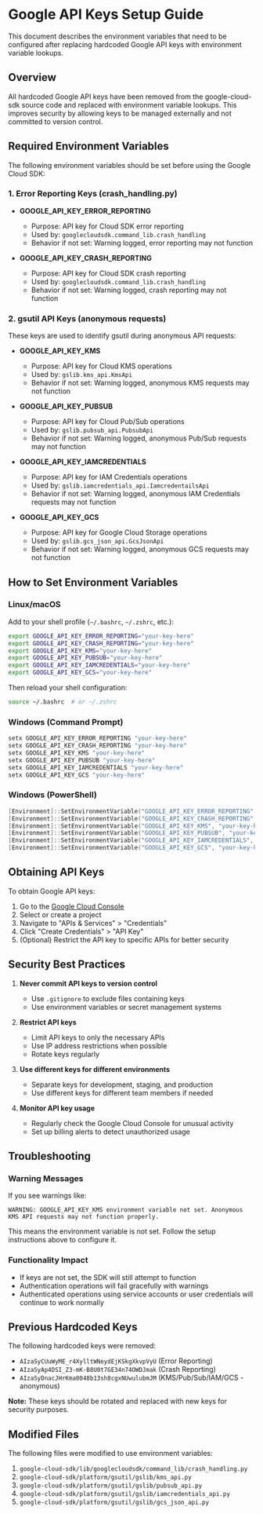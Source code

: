 # Google API Keys Setup Guide

This document describes the environment variables that need to be configured after replacing hardcoded Google API keys with environment variable lookups.

## Overview

All hardcoded Google API keys have been removed from the google-cloud-sdk source code and replaced with environment variable lookups. This improves security by allowing keys to be managed externally and not committed to version control.

## Required Environment Variables

The following environment variables should be set before using the Google Cloud SDK:

### 1. Error Reporting Keys (crash_handling.py)

- **GOOGLE_API_KEY_ERROR_REPORTING**
  - Purpose: API key for Cloud SDK error reporting
  - Used by: `googlecloudsdk.command_lib.crash_handling`
  - Behavior if not set: Warning logged, error reporting may not function

- **GOOGLE_API_KEY_CRASH_REPORTING**
  - Purpose: API key for Cloud SDK crash reporting
  - Used by: `googlecloudsdk.command_lib.crash_handling`
  - Behavior if not set: Warning logged, crash reporting may not function

### 2. gsutil API Keys (anonymous requests)

These keys are used to identify gsutil during anonymous API requests:

- **GOOGLE_API_KEY_KMS**
  - Purpose: API key for Cloud KMS operations
  - Used by: `gslib.kms_api.KmsApi`
  - Behavior if not set: Warning logged, anonymous KMS requests may not function

- **GOOGLE_API_KEY_PUBSUB**
  - Purpose: API key for Cloud Pub/Sub operations
  - Used by: `gslib.pubsub_api.PubsubApi`
  - Behavior if not set: Warning logged, anonymous Pub/Sub requests may not function

- **GOOGLE_API_KEY_IAMCREDENTIALS**
  - Purpose: API key for IAM Credentials operations
  - Used by: `gslib.iamcredentials_api.IamcredentailsApi`
  - Behavior if not set: Warning logged, anonymous IAM Credentials requests may not function

- **GOOGLE_API_KEY_GCS**
  - Purpose: API key for Google Cloud Storage operations
  - Used by: `gslib.gcs_json_api.GcsJsonApi`
  - Behavior if not set: Warning logged, anonymous GCS requests may not function

## How to Set Environment Variables

### Linux/macOS

Add to your shell profile (`~/.bashrc`, `~/.zshrc`, etc.):

```bash
export GOOGLE_API_KEY_ERROR_REPORTING="your-key-here"
export GOOGLE_API_KEY_CRASH_REPORTING="your-key-here"
export GOOGLE_API_KEY_KMS="your-key-here"
export GOOGLE_API_KEY_PUBSUB="your-key-here"
export GOOGLE_API_KEY_IAMCREDENTIALS="your-key-here"
export GOOGLE_API_KEY_GCS="your-key-here"
```

Then reload your shell configuration:
```bash
source ~/.bashrc  # or ~/.zshrc
```

### Windows (Command Prompt)

```cmd
setx GOOGLE_API_KEY_ERROR_REPORTING "your-key-here"
setx GOOGLE_API_KEY_CRASH_REPORTING "your-key-here"
setx GOOGLE_API_KEY_KMS "your-key-here"
setx GOOGLE_API_KEY_PUBSUB "your-key-here"
setx GOOGLE_API_KEY_IAMCREDENTIALS "your-key-here"
setx GOOGLE_API_KEY_GCS "your-key-here"
```

### Windows (PowerShell)

```powershell
[Environment]::SetEnvironmentVariable("GOOGLE_API_KEY_ERROR_REPORTING", "your-key-here", "User")
[Environment]::SetEnvironmentVariable("GOOGLE_API_KEY_CRASH_REPORTING", "your-key-here", "User")
[Environment]::SetEnvironmentVariable("GOOGLE_API_KEY_KMS", "your-key-here", "User")
[Environment]::SetEnvironmentVariable("GOOGLE_API_KEY_PUBSUB", "your-key-here", "User")
[Environment]::SetEnvironmentVariable("GOOGLE_API_KEY_IAMCREDENTIALS", "your-key-here", "User")
[Environment]::SetEnvironmentVariable("GOOGLE_API_KEY_GCS", "your-key-here", "User")
```

## Obtaining API Keys

To obtain Google API keys:

1. Go to the [Google Cloud Console](https://console.cloud.google.com/)
2. Select or create a project
3. Navigate to "APIs & Services" > "Credentials"
4. Click "Create Credentials" > "API Key"
5. (Optional) Restrict the API key to specific APIs for better security

## Security Best Practices

1. **Never commit API keys to version control**
   - Use `.gitignore` to exclude files containing keys
   - Use environment variables or secret management systems

2. **Restrict API keys**
   - Limit API keys to only the necessary APIs
   - Use IP address restrictions when possible
   - Rotate keys regularly

3. **Use different keys for different environments**
   - Separate keys for development, staging, and production
   - Use different keys for different team members if needed

4. **Monitor API key usage**
   - Regularly check the Google Cloud Console for unusual activity
   - Set up billing alerts to detect unauthorized usage

## Troubleshooting

### Warning Messages

If you see warnings like:
```
WARNING: GOOGLE_API_KEY_KMS environment variable not set. Anonymous KMS API requests may not function properly.
```

This means the environment variable is not set. Follow the setup instructions above to configure it.

### Functionality Impact

- If keys are not set, the SDK will still attempt to function
- Authentication operations will fail gracefully with warnings
- Authenticated operations using service accounts or user credentials will continue to work normally

## Previous Hardcoded Keys

The following hardcoded keys were removed:
- `AIzaSyCUuWyME_r4XylltWNeydEjKSkgXkvpVyU` (Error Reporting)
- `AIzaSyAp4DSI_Z3-mK-B8U0t7GE34n74OWDJmak` (Crash Reporting)
- `AIzaSyDnacJHrKma0048b13sh8cgxNUwulubmJM` (KMS/Pub/Sub/IAM/GCS - anonymous)

**Note:** These keys should be rotated and replaced with new keys for security purposes.

## Modified Files

The following files were modified to use environment variables:
1. `google-cloud-sdk/lib/googlecloudsdk/command_lib/crash_handling.py`
2. `google-cloud-sdk/platform/gsutil/gslib/kms_api.py`
3. `google-cloud-sdk/platform/gsutil/gslib/pubsub_api.py`
4. `google-cloud-sdk/platform/gsutil/gslib/iamcredentials_api.py`
5. `google-cloud-sdk/platform/gsutil/gslib/gcs_json_api.py`
